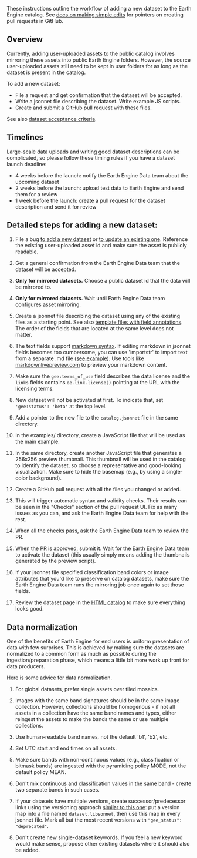 These instructions outline the workflow of adding a new dataset
to the Earth Engine catalog. See [docs on making simple edits](simple_edits.md)
for pointers on creating pull requests in GitHub.

## Overview

Currently, adding user-uploaded assets to the public catalog
involves mirroring these assets into public Earth Engine folders.
However, the source user-uploaded assets still need to be kept in user folders
for as long as the dataset is present in the catalog.

To add a new dataset:

* File a request and get confirmation that the dataset will be accepted.
* Write a jsonnet file describing the dataset. Write example JS scripts.
* Create and submit a GitHub pull request with these files.

See also
[dataset acceptance criteria](https://developers.google.com/earth-engine/help_collection_criteria).

## Timelines

Large-scale data uploads and writing good dataset descriptions can be
complicated, so please follow these timing rules if you have a dataset
launch deadline:

* 4 weeks before the launch: notify the Earth Engine Data team
  about the upcoming dataset
* 2 weeks before the launch: upload test data to Earth Engine
  and send them for a review
* 1 week before the launch: create a pull request for the dataset
  description and send it for review

## Detailed steps for adding a new dataset:

1. File a bug
[to add a new dataset](https://issuetracker.google.com/issues?q=status:(open%20%7C%20new%20%7C%20assigned%20%7C%20accepted)%20componentid:1161680&p=1)
or
[to update an existing one](https://issuetracker.google.com/issues?q=status:(open%20%7C%20new%20%7C%20assigned%20%7C%20accepted)%20componentid:1161653).
Reference the existing user-uploaded asset id and make sure the asset is
publicly readable.

1. Get a general confirmation from the Earth Engine Data team that the dataset
will be accepted.

1. **Only for mirrored datasets.** Choose a public dataset id that the data
will be mirrored to.

1. **Only for mirrored datasets.** Wait until Earth Engine Data team configures
asset mirroring.

1. Create a jsonnet file describing the dataset using any of the existing files
as a starting point. See also [template files with field
annotations](../catalog/TEMPLATE). The order of the fields that are located
at the same level does not matter.

1. The text fields support
[markdown syntax](https://www.markdownguide.org/cheat-sheet/).
If editing markdown in jsonnet fields becomes too cumbersome, you can use
'importstr' to import text from a separate .md file
([see example](https://github.com/google/earthengine-catalog/blob/main/catalog/JRC/catalog.jsonnet#L16)).
Use tools like [markdownlivepreview.com](https://markdownlivepreview.com/)
to preview your markdown content.

1. Make sure the `gee:terms_of_use` field describes the data license and the
`links` fields contains `ee.link.license()` pointing at the URL with the
licensing terms.

1. New dataset will not be activated at first. To indicate that, set
`'gee:status': 'beta'` at the top level.

1. Add a pointer to the new file to the `catalog.jsonnet` file in the same
directory.

1. In the examples/ directory, create a JavaScript file that will be used as
the main example.

1. In the same directory, create another JavaScript file that generates a
256x256 preview thumbnail. This thumbnail will be used in the catalog to
identify the dataset, so choose a representative and good-looking
visualization. Make sure to hide the basemap (e.g., by using a single-color
background).

1. Create a GitHub pull request with all the files you changed or added.

1. This will trigger automatic syntax and validity checks. Their results can be
seen in the "Checks" section of the pull request UI. Fix as many issues as you
can, and ask the Earth Engine Data team for help with the rest.

1. When all the checks pass, ask the Earth Engine Data team to review the PR.

1. When the PR is approved, submit it. Wait for the Earth Engine Data team to
activate the dataset (this usually simply means adding the thumbnails generated
by the preview script).

1. If your jsonnet file specified classification band colors or image
attributes that you'd like to preserve on catalog datasets, make sure the Earth
Engine Data team runs the mirroring job once again to set those fields.

1. Review the dataset page in the [HTML catalog](https://developers.google.com/earth-engine/datasets) to make sure everything looks good.

## Data normalization

One of the benefits of Earth Engine for end users is uniform presentation of
data with few surprises. This is achieved by making sure the datasets are
normalized to a common form as much as possible during the
ingestion/preparation phase, which means a little bit more work up front for
data producers.

Here is some advice for data normalization.

1. For global datasets, prefer single assets over tiled mosaics.

1. Images with the same band signatures should be in the same image collection.
However, collections should be homogenous - if not all assets in a collection
have the same band names and types, either reingest the assets to make the
bands the same or use multiple collections.

1. Use human-readable band names, not the default 'b1', 'b2', etc.

1. Set UTC start and end times on all assets.

1. Make sure bands with non-continuous values (e.g., classification or bitmask
bands) are ingested with the pyramiding policy MODE, not the default policy
MEAN.

1. Don't mix continuous and classification values in the same band - create two
separate bands in such cases.

1. If your datasets have multiple versions, create successor/predecessor links
using the versioning approach [similar to this
one](https://github.com/google/earthengine-catalog/tree/main/catalog/UMD): put
a version map into a file named `dataset.libsonnet`, then use this map in
every jsonnet file. Mark all but the most recent versions with `"gee_status":
"deprecated"`.

1. Don't create new single-dataset keywords. If you feel a new keyword would
make sense, propose other existing datasets where it should also be added.
